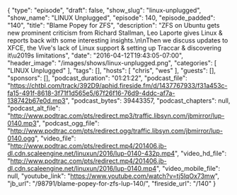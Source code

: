 {
  "type": "episode",
  "draft": false,
  "show_slug": "linux-unplugged",
  "show_name": "LINUX Unplugged",
  "episode": 140,
  "episode_padded": "140",
  "title": "Blame Popey for ZFS",
  "description": "ZFS on Ubuntu gets new prominent criticism from Richard Stallman, Leo Laporte gives Linux & reports back with some interesting insights.\n\nThen we discuss updates to XFCE, the Vive's lack of Linux support & setting up Traccar & discovering it\u2019s limitations",
  "date": "2016-04-12T19:43:05-07:00",
  "header_image": "/images/shows/linux-unplugged.png",
  "categories": [
    "LINUX Unplugged"
  ],
  "tags": [],
  "hosts": [
    "chris",
    "wes"
  ],
  "guests": [],
  "sponsors": [],
  "podcast_duration": "01:21:22",
  "podcast_file": "https://chtbl.com/track/392D9/aphid.fireside.fm/d/1437767933/f31a453c-fa15-491f-8618-3f71f1d565e5/67f26f16-76d9-4ddc-af7a-138742b67e0d.mp3",
  "podcast_bytes": 39443357,
  "podcast_chapters": null,
  "podcast_alt_file": "http://www.podtrac.com/pts/redirect.mp3/traffic.libsyn.com/jbmirror/lup-0140.mp3",
  "podcast_ogg_file": "http://www.podtrac.com/pts/redirect.ogg/traffic.libsyn.com/jbmirror/lup-0140.ogg",
  "video_file": "http://www.podtrac.com/pts/redirect.mp4/201406.jb-dl.cdn.scaleengine.net/linuxun/2016/lup-0140-432p.mp4",
  "video_hd_file": "http://www.podtrac.com/pts/redirect.mp4/201406.jb-dl.cdn.scaleengine.net/linuxun/2016/lup-0140.mp4",
  "video_mobile_file": null,
  "youtube_link": "https://www.youtube.com/watch?v=tj5lqOx73mw",
  "jb_url": "/98791/blame-popey-for-zfs-lup-140/",
  "fireside_url": "/140"
}

